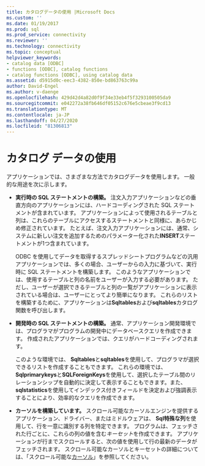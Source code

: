 ```yaml
---
title: カタログデータの使用 |Microsoft Docs
ms.custom: ''
ms.date: 01/19/2017
ms.prod: sql
ms.prod_service: connectivity
ms.reviewer: ''
ms.technology: connectivity
ms.topic: conceptual
helpviewer_keywords:
- catalog data [ODBC]
- functions [ODBC], catalog functions
- catalog functions [ODBC], using catalog data
ms.assetid: d5915d0c-eec3-4382-850e-bd863763c99a
author: David-Engel
ms.author: v-daenge
ms.openlocfilehash: 429d42d4a82d0f9f34e33eb4f5f3293100505da9
ms.sourcegitcommit: e042272a38fb646df05152c676e5cbeae3f9cd13
ms.translationtype: MT
ms.contentlocale: ja-JP
ms.lasthandoff: 04/27/2020
ms.locfileid: "81306813"
---
```

# <a name="uses-of-catalog-data"></a>カタログ データの使用
アプリケーションでは、さまざまな方法でカタログデータを使用します。 一般的な用途を次に示します。  
  
-   **実行時の SQL ステートメントの構築。** 注文入力アプリケーションなどの垂直方向のアプリケーションには、ハードコーディングされた SQL ステートメントが含まれています。 アプリケーションによって使用されるテーブルと列は、これらのテーブルにアクセスするステートメントと同様に、あらかじめ修正されています。 たとえば、注文入力アプリケーションには、通常、システムに新しい注文を追加するためのパラメーター化された**INSERT**ステートメントが1つ含まれています。  
  
     ODBC を使用してデータを取得するスプレッドシートプログラムなどの汎用アプリケーションでは、多くの場合、ユーザーからの入力に基づいて、実行時に SQL ステートメントを構築します。 このようなアプリケーションでは、使用するテーブルと列の名前をユーザーが入力する必要があります。 ただし、ユーザーが選択できるテーブルと列の一覧がアプリケーションに表示されている場合は、ユーザーにとってより簡単になります。 これらのリストを構築するために、アプリケーションは**Sqltables**および**sqltables**カタログ関数を呼び出します。  
  
-   **開発時の SQL ステートメントの構築。** 通常、アプリケーション開発環境では、プログラマがプログラムの開発中にデータベースクエリを作成できます。 作成されたアプリケーションでは、クエリがハードコーディングされます。  
  
     このような環境では、 **Sqltables**と**sqltables**を使用して、プログラマが選択できるリストを作成することもできます。 これらの環境では、 **Sqlprimarykeys**と**SQLForeignKeys**を使用して、選択したテーブル間のリレーションシップを自動的に決定して表示することもできます。また、 **sqlstatistics**を使用してインデックス付きフィールドを決定および強調表示することにより、効率的なクエリを作成できます。  
  
-   **カーソルを構築しています。** スクロール可能なカーソルエンジンを提供するアプリケーション、ドライバー、またはミドルウェアは、 **Sql特殊な列**を使用して、行を一意に識別する列を特定できます。 プログラムは、フェッチされた行ごとに、これらの列の値を含む*キーセット*を作成できます。 アプリケーションが行までスクロールすると、次の値を使用して行の最新のデータがフェッチされます。 スクロール可能なカーソルとキーセットの詳細については、「スクロール可能な[カーソル](../../../odbc/reference/develop-app/scrollable-cursors.md)」を参照してください。
